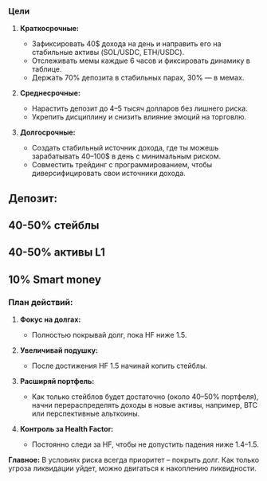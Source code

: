 ### **Цели**

1. **Краткосрочные:**
    
    - Зафиксировать 40$ дохода на день и направить его на стабильные активы (SOL/USDC, ETH/USDC).
    - Отслеживать мемы каждые 6 часов и фиксировать динамику в таблице.
    - Держать 70% депозита в стабильных парах, 30% — в мемах.
2. **Среднесрочные:**
    
    - Нарастить депозит до 4–5 тысяч долларов без лишнего риска.
    - Укрепить дисциплину и снизить влияние эмоций на торговлю.
3. **Долгосрочные:**
    
    - Создать стабильный источник дохода, где ты можешь зарабатывать 40–100$ в день с минимальным риском.
    - Совместить трейдинг с программированием, чтобы диверсифицировать свои источники дохода.

## **Депозит:**
## **40-50% стейблы**
## **40-50% активы L1**
## **10% Smart money**



### **План действий:**

1. **Фокус на долгах:**
    
    - Полностью покрывай долг, пока HF ниже 1.5.
2. **Увеличивай подушку:**
    
    - После достижения HF 1.5 начинай копить стейблы.
3. **Расширяй портфель:**
    
    - Как только стейблов будет достаточно (около 40–50% портфеля), начни перераспределять доходы в новые активы, например, BTC или перспективные альткоины.
4. **Контроль за Health Factor:**
    
    - Постоянно следи за HF, чтобы не допустить падения ниже 1.4–1.5.

**Главное:** В условиях риска всегда приоритет – покрыть долг. Как только угроза ликвидации уйдет, можно двигаться к накоплению ликвидности.